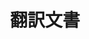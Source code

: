 ---
draft: false
date: 
type: 
title: 翻訳文書
description: 
images: 
slug: 
authors: 
tags: 
categories: 
externalLink: 
series: 
---